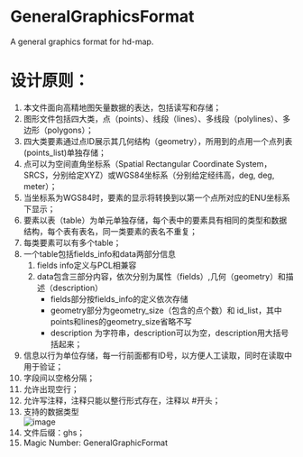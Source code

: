 # GeneralGraphicsFormat
A general graphics format for hd-map.


# 设计原则：
1.	本文件面向高精地图矢量数据的表达，包括读写和存储；
2.	图形文件包括四大类，点（points）、线段（lines）、多线段（polylines）、多边形（polygons）；
3.	四大类要素通过点ID展示其几何结构（geometry），所用到的点用一个点列表(points_list)单独存储；
4.	点可以为空间直角坐标系（Spatial Rectangular Coordinate System，SRCS，分别给定XYZ）或WGS84坐标系（分别给定经纬高，deg, deg, meter）；
5.	当坐标系为WGS84时，要素的显示将转换到以第一个点所对应的ENU坐标系下显示；
6.	要素以表（table）为单元单独存储，每个表中的要素具有相同的类型和数据结构，每个表有表名，同一类要素的表名不重复；
7.	每类要素可以有多个table；
8.	一个table包括fields_info和data两部分信息
    1) fields info定义与PCL相兼容
    2) data包含三部分内容，依次分别为属性（fields）,几何（geometry）和描述（description）
       - fields部分按fields_info的定义依次存储
       - geometry部分为geometry_size（包含的点个数）和 id_list，其中points和lines的geometry_size省略不写
       - description 为字符串，description可以为空，description用大括号括起来；
9.	信息以行为单位存储，每一行前面都有ID号，以方便人工读取，同时在读取中用于验证；
10.	字段间以空格分隔；
11.	允许出现空行；
12.	允许写注释，注释只能以整行形式存在，注释以 #开头；
13.	支持的数据类型  
![image](https://user-images.githubusercontent.com/40223484/194247274-532eda8d-c6ac-49dd-aef8-f591fd70d1fb.png)
14.	文件后缀：ghs；
15.	Magic Number: GeneralGraphicFormat


